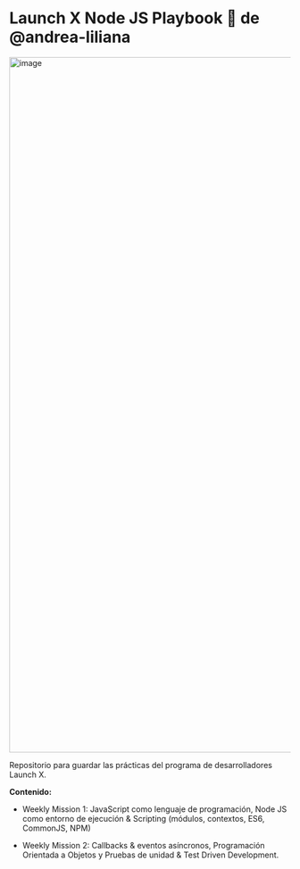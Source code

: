 # Launch X Node JS Playbook 🚀 de @andrea-liliana
<img width="1247" alt="image" src="https://user-images.githubusercontent.com/17634377/159151704-8949639b-ae5f-405a-a8b8-8d97f3f150cd.png">

Repositorio para guardar las prácticas del programa de desarrolladores Launch X.

**Contenido:**

- Weekly Mission 1:  JavaScript como lenguaje de programación, Node JS como entorno de ejecución & Scripting (módulos, contextos, ES6, CommonJS, NPM)

- Weekly Mission 2: Callbacks & eventos asíncronos, Programación Orientada a Objetos y Pruebas de unidad & Test Driven Development.


